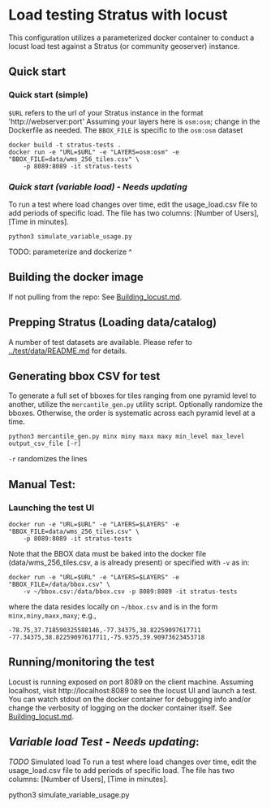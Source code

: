 # Load testing Stratus with locust

This configuration utilizes a parameterized docker container to conduct a locust load test against a Stratus (or community geoserver) 
instance. 
## Quick start
### Quick start (simple)
`$URL` refers to the url of your Stratus instance in the format 'http://webserver:port' 
Assuming your layers here is `osm:osm`; change in the Dockerfile as needed. The `BBOX_FILE` is specific 
to the `osm:osm` dataset

```
docker build -t stratus-tests .
docker run -e "URL=$URL" -e "LAYERS=osm:osm" -e "BBOX_FILE=data/wms_256_tiles.csv" \
    -p 8089:8089 -it stratus-tests
```

### _Quick start (variable load) - Needs updating_
To run a test where load changes over time, edit the usage_load.csv file to add periods of specific load. The file has two columns: [Number of Users], [Time in minutes].

```
python3 simulate_variable_usage.py
```
TODO: parameterize and dockerize ^

## Building the docker image
If not pulling from the repo: See [Building_locust.md](Building_locust.md).

## Prepping Stratus (Loading data/catalog)
A number of test datasets are available. Please refer to [../test/data/README.md](../test/data/README.md) for details.

## Generating bbox CSV for test
To generate a full set of bboxes for tiles ranging from one pyramid level to another, utilize the `mercantile_gen.py` utility script. Optionally randomize the bboxes. Otherwise, the order is systematic across each pyramid level at a time.

```python3 mercantile_gen.py minx miny maxx maxy min_level max_level output_csv_file [-r]```

`-r` randomizes the lines

## Manual Test:
### Launching the test UI
```
docker run -e "URL=$URL" -e "LAYERS=$LAYERS" -e "BBOX_FILE=data/wms_256_tiles.csv" \
    -p 8089:8089 -it stratus-tests
```
Note that the BBOX data must be baked into the docker file (data/wms_256_tiles.csv, a  is already present) or specified with `-v` as in:
```
docker run -e "URL=$URL" -e "LAYERS=$LAYERS" -e "BBOX_FILE=/data/bbox.csv" \
    -v ~/bbox.csv:/data/bbox.csv -p 8089:8089 -it stratus-tests
```
where the data resides locally on `~/bbox.csv` and is in the form `minx,miny,maxx,maxy`; e.g., 
```
-78.75,37.718590325588146,-77.34375,38.82259097617711
-77.34375,38.82259097617711,-75.9375,39.90973623453718
```
## Running/monitoring the test
Locust is running exposed on port 8089 on the client machine. Assuming localhost, visit http://localhost:8089 to see the locust UI and launch a test. You can watch stdout on the docker container for debugging info and/or change the verbosity of logging on the docker container itself. See [Building_locust.md](Building_locust.md).

## _Variable load Test  - Needs updating_:
_TODO_
Simulated load
To run a test where load changes over time, edit the usage_load.csv file to add periods of specific load. The file has two columns: [Number of Users], [Time in minutes].

python3 simulate_variable_usage.py

